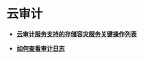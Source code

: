 # 云审计<a name="ZH-CN_TOPIC_0140053349"></a>

-   **[云审计服务支持的存储容灾服务关键操作列表](云审计服务支持的存储容灾服务关键操作列表.md)**  

-   **[如何查看审计日志](如何查看审计日志.md)**  


